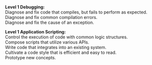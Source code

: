 <strong>Level 1 Debugging: </strong><br>
Diagnose and fix code that compiles, but fails to perform as expected.<br>
Diagnose and fix common compilation errors.<br>
Diagnose and fix the cause of an exception.<br>

<strong>Level 1 Application Scripting: </strong><br>
Control the execution of code with common logic structures.<br>
Compose scripts that utilize various APIs.<br>
Write code that integrates into an existing system.<br>
Cultivate a code style that is efficient and easy to read.<br>
Prototype new concepts.<br>
